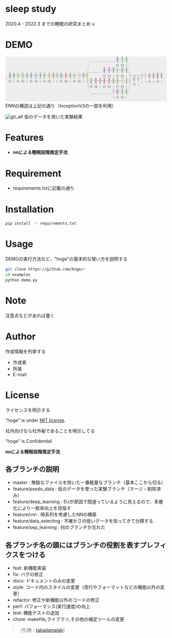 # sleep study

2020.4 - 2022.3 までの睡眠の研究まとめ
 u
# DEMO
 ![net_alt](gallery/my_network.png "my_network")
ENNの構造は上記の通り（InceptionV3の一部を利用）
 
 ![git_alt](gallery/out.gif "my_psedo")
仮のデータを用いた実験結果

# Features

* <strong>nnによる睡眠段階推定手法</strong>
 
# Requirement
 * requirements.txtに記載の通り

# Installation 
 
```bash
pip install -r requirements.txt
```
 
# Usage
 
DEMOの実行方法など、"hoge"の基本的な使い方を説明する
 
```bash
git clone https://github.com/hoge/~
cd examples
python demo.py
```
 
# Note
 
注意点などがあれば書く
 
# Author
 
作成情報を列挙する
 
* 作成者
* 所属
* E-mail
 
# License
ライセンスを明示する
 
"hoge" is under [MIT license](https://en.wikipedia.org/wiki/MIT_License).
 
社内向けなら社外秘であることを明示してる
 
"hoge" is Confidential.


<strong>nnによる睡眠段階推定手法</strong>

## 各ブランチの説明
- master : 無駄なファイルを除いた一番軽量なブランチ（基本ここから切る）
- feature/psedo_data : 仮のデータを使った実験ブランチ（マージ・削除済み）
- feature/deep_learning : EUが原因で間違っているように見えるので、多層化により一致率向上を目指す
- feature/rnn : 時系列を考慮したNNの構築
- feature/data_selecting : 不確かさの低いデータを拾ってきて分類する
- feature/sep_learning : 何のブランチか忘れた

## 各ブランチ名の頭にはブランチの役割を表すプレフィクスをつける
- feat: 新機能実装
- fix: バグの修正
- docs: ドキュメントのみの変更
- style: コード内のスタイルの変更（改行やフォーマットなどの機能以外の変更）
- refactor: 修正や新機能以外のコードの修正
- perf: パフォーマンス(実行速度)の向上
- test: 機能テストの追加
- chore: makefile,ライブラリ,その他の補足ツールの変更
>（引用：[takadamalab](https://github.com/takadamalab)）